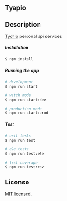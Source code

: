 Tyapio
---

## Description

[Tychio](https://www.tychio.net) personal api services

##### Installation

```bash
$ npm install
```

##### Running the app

```bash
# development
$ npm run start

# watch mode
$ npm run start:dev

# production mode
$ npm run start:prod
```

##### Test

```bash
# unit tests
$ npm run test

# e2e tests
$ npm run test:e2e

# test coverage
$ npm run test:cov
```

## License

[MIT licensed](LICENSE).
